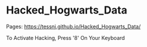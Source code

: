# Hacked_Hogwarts_Data


Pages: https://tessnj.github.io/Hacked_Hogwarts_Data/ 


To Activate Hacking, Press '8' On Your Keyboard
